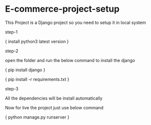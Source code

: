 # E-commerce-project-setup


This Project is a Django project so you need to setup it in local system

step-1 

 { install python3 latest version }

step-2

open the folder and run the below command to install the django

{ pip install django }

{ pip install -r requirements.txt }

step-3

All the dependencies will be install automatically

Now for live the project just use below command

{ python manage.py runserver }
